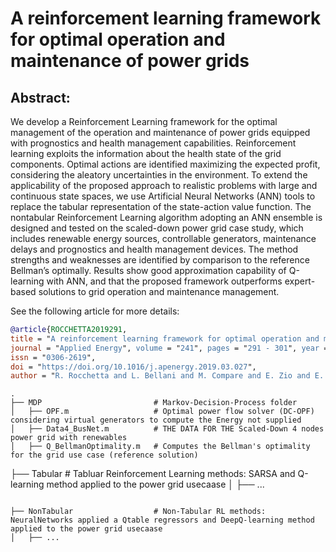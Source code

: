 # A reinforcement learning framework for optimal operation and maintenance of power grids


## Abstract: 
We develop a Reinforcement Learning framework for the optimal management of the operation and maintenance of power grids equipped with prognostics and health management capabilities. Reinforcement learning
exploits the information about the health state of the grid components. Optimal actions are identified maximizing the expected profit, considering the aleatory uncertainties in the environment. To extend the applicability of the proposed approach to realistic problems with large and continuous state spaces, we use Artificial
Neural Networks (ANN) tools to replace the tabular representation of the state-action value function. The nontabular Reinforcement Learning algorithm adopting an ANN ensemble is designed and tested on the scaled-down
power grid case study, which includes renewable energy sources, controllable generators, maintenance delays
and prognostics and health management devices. The method strengths and weaknesses are identified by
comparison to the reference Bellman’s optimally. Results show good approximation capability of Q-learning with
ANN, and that the proposed framework outperforms expert-based solutions to grid operation and maintenance
management.

See the following article for more details:

``` bibtex
@article{ROCCHETTA2019291, 
title = "A reinforcement learning framework for optimal operation and maintenance of power grids",
journal = "Applied Energy", volume = "241", pages = "291 - 301", year = "2019",
issn = "0306-2619", 
doi = "https://doi.org/10.1016/j.apenergy.2019.03.027", 
author = "R. Rocchetta and L. Bellani and M. Compare and E. Zio and E. Patelli", }
```


```
.
├── MDP                         # Markov-Decision-Process folder 
│   ├── OPF.m                   # Optimal power flow solver (DC-OPF) considering virtual generators to compute the Energy not supplied
│   ├── Data4_BusNet.m          # THE DATA FOR THE Scaled-Down 4 nodes power grid with renewables
│   ├── Q_BellmanOptimality.m   # Computes the Bellman's optimality for the grid use case (reference solution)
```
├── Tabular                     #  Tabluar Reinforcement Learning methods:  SARSA and Q-learning method applied to the power grid usecaase
│   ├── ...                   
```

├── NonTabular                  # Non-Tabular RL methods: NeuralNetworks applied a Qtable regressors and DeepQ-learning method applied to the power grid usecaase
│   ├── ...           
```
